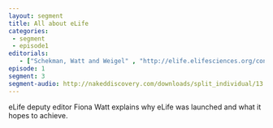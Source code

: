 ```yaml
---
layout: segment
title: All about eLife
categories:
 - segment
 - episode1
editorials:
   - ["Schekman, Watt and Weigel" , "http://elife.elifesciences.org/content/2/e00799"]
episode: 1
segment: 3
segment-audio: http://nakeddiscovery.com/downloads/split_individual/13.06.16/eLife_Podcast_13.06_1001046.mp3
---
```


eLife deputy editor Fiona Watt explains why eLife was launched and what it hopes to achieve.